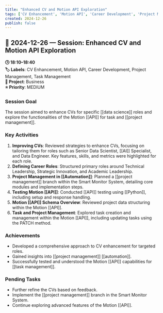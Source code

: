 ```yaml
---
title: "Enhanced CV and Motion API Exploration"
tags: ['CV Enhancement', 'Motion API', 'Career Development', 'Project Management', 'Task Management']
created: 2024-12-26
publish: false
---
```


## 📅 2024-12-26 — Session: Enhanced CV and Motion API Exploration

**🕒 18:10–18:40**  
**🏷️ Labels**: CV Enhancement, Motion API, Career Development, Project Management, Task Management  
**📂 Project**: Business  
**⭐ Priority**: MEDIUM  


### Session Goal
The session aimed to enhance CVs for specific [[data science]] roles and explore the functionalities of the Motion [[API]] for task and [[project management]].

### Key Activities
1. **Improving CVs**: Reviewed strategies to enhance CVs, focusing on tailoring them for roles such as Senior Data Scientist, [[AI]] Specialist, and Data Engineer. Key features, skills, and metrics were highlighted for each role.
2. **Defining Career Roles**: Structured primary roles around Technical Leadership, Strategic Innovation, and Academic Leadership.
3. **Project Management in [[Automation]]**: Planned a [[project management]] branch within the Smart Monitor System, detailing core modules and implementation steps.
4. **Testing Motion [[API]]**: Conducted [[API]] testing using [[Python]], including setup and response handling.
5. **Motion [[API]] Schema Overview**: Reviewed project data structuring within the Motion [[API]].
6. **Task and Project Management**: Explored task creation and management within the Motion [[API]], including updating tasks using the PATCH method.

### Achievements
- Developed a comprehensive approach to CV enhancement for targeted roles.
- Gained insights into [[project management]] [[automation]].
- Successfully tested and understood the Motion [[API]] capabilities for [[task management]].

### Pending Tasks
- Further refine the CVs based on feedback.
- Implement the [[project management]] branch in the Smart Monitor System.
- Continue exploring advanced features of the Motion [[API]].
